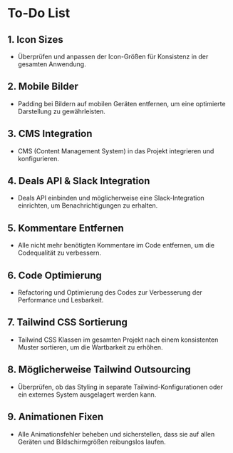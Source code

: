 # To-Do List

## 1. **Icon Sizes**  
- Überprüfen und anpassen der Icon-Größen für Konsistenz in der gesamten Anwendung.

## 2. **Mobile Bilder**  
- Padding bei Bildern auf mobilen Geräten entfernen, um eine optimierte Darstellung zu gewährleisten.

## 3. **CMS Integration**  
- CMS (Content Management System) in das Projekt integrieren und konfigurieren.

## 4. **Deals API & Slack Integration**  
- Deals API einbinden und möglicherweise eine Slack-Integration einrichten, um Benachrichtigungen zu erhalten.

## 5. **Kommentare Entfernen**  
- Alle nicht mehr benötigten Kommentare im Code entfernen, um die Codequalität zu verbessern.

## 6. **Code Optimierung**  
- Refactoring und Optimierung des Codes zur Verbesserung der Performance und Lesbarkeit.

## 7. **Tailwind CSS Sortierung**  
- Tailwind CSS Klassen im gesamten Projekt nach einem konsistenten Muster sortieren, um die Wartbarkeit zu erhöhen.

## 8. **Möglicherweise Tailwind Outsourcing**  
- Überprüfen, ob das Styling in separate Tailwind-Konfigurationen oder ein externes System ausgelagert werden kann.

## 9. **Animationen Fixen**  
- Alle Animationsfehler beheben und sicherstellen, dass sie auf allen Geräten und Bildschirmgrößen reibungslos laufen.
